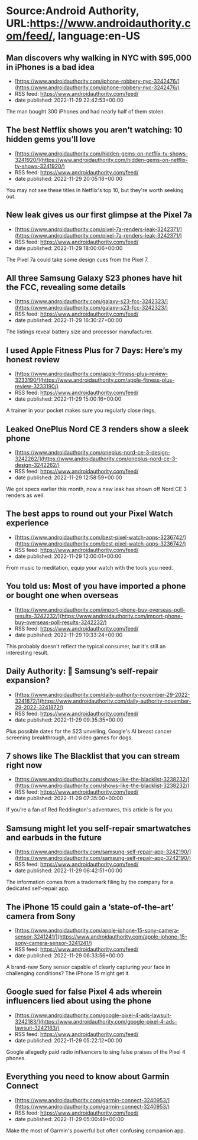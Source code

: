 # Source:Android Authority, URL:https://www.androidauthority.com/feed/, language:en-US

## Man discovers why walking in NYC with $95,000 in iPhones is a bad idea
 - [https://www.androidauthority.com/iphone-robbery-nyc-3242476/](https://www.androidauthority.com/iphone-robbery-nyc-3242476/)
 - RSS feed: https://www.androidauthority.com/feed/
 - date published: 2022-11-29 22:42:53+00:00

The man bought 300 iPhones and had nearly half of them stolen.

## The best Netflix shows you aren’t watching: 10 hidden gems you’ll love
 - [https://www.androidauthority.com/hidden-gems-on-netflix-tv-shows-3241920/](https://www.androidauthority.com/hidden-gems-on-netflix-tv-shows-3241920/)
 - RSS feed: https://www.androidauthority.com/feed/
 - date published: 2022-11-29 20:05:18+00:00

You may not see these titles in Netflix's top 10, but they're worth seeking out.

## New leak gives us our first glimpse at the Pixel 7a
 - [https://www.androidauthority.com/pixel-7a-renders-leak-3242371/](https://www.androidauthority.com/pixel-7a-renders-leak-3242371/)
 - RSS feed: https://www.androidauthority.com/feed/
 - date published: 2022-11-29 18:00:06+00:00

The Pixel 7a could take some design cues from the Pixel 7.

## All three Samsung Galaxy S23 phones have hit the FCC, revealing some details
 - [https://www.androidauthority.com/galaxy-s23-fcc-3242323/](https://www.androidauthority.com/galaxy-s23-fcc-3242323/)
 - RSS feed: https://www.androidauthority.com/feed/
 - date published: 2022-11-29 16:30:27+00:00

The listings reveal battery size and processor manufacturer.

## I used Apple Fitness Plus for 7 Days: Here’s my honest review
 - [https://www.androidauthority.com/apple-fitness-plus-review-3233190/](https://www.androidauthority.com/apple-fitness-plus-review-3233190/)
 - RSS feed: https://www.androidauthority.com/feed/
 - date published: 2022-11-29 15:00:16+00:00

A trainer in your pocket makes sure you regularly close rings.

## Leaked OnePlus Nord CE 3 renders show a sleek phone
 - [https://www.androidauthority.com/oneplus-nord-ce-3-design-3242262/](https://www.androidauthority.com/oneplus-nord-ce-3-design-3242262/)
 - RSS feed: https://www.androidauthority.com/feed/
 - date published: 2022-11-29 12:58:59+00:00

We got specs earlier this month, now a new leak has shown off Nord CE 3 renders as well.

## The best apps to round out your Pixel Watch experience
 - [https://www.androidauthority.com/best-pixel-watch-apps-3236742/](https://www.androidauthority.com/best-pixel-watch-apps-3236742/)
 - RSS feed: https://www.androidauthority.com/feed/
 - date published: 2022-11-29 12:00:01+00:00

From music to meditation, equip your watch with the tools you need.

## You told us: Most of you have imported a phone or bought one when overseas
 - [https://www.androidauthority.com/import-phone-buy-overseas-poll-results-3242232/](https://www.androidauthority.com/import-phone-buy-overseas-poll-results-3242232/)
 - RSS feed: https://www.androidauthority.com/feed/
 - date published: 2022-11-29 10:33:24+00:00

This probably doesn't reflect the typical consumer, but it's still an interesting result.

## Daily Authority: 🔨 Samsung’s self-repair expansion?
 - [https://www.androidauthority.com/daily-authority-november-29-2022-3241872/](https://www.androidauthority.com/daily-authority-november-29-2022-3241872/)
 - RSS feed: https://www.androidauthority.com/feed/
 - date published: 2022-11-29 09:35:35+00:00

Plus possible dates for the S23 unveiling, Google's AI breast cancer screening breakthrough, and video games for dogs.

## 7 shows like The Blacklist that you can stream right now
 - [https://www.androidauthority.com/shows-like-the-blacklist-3238232/](https://www.androidauthority.com/shows-like-the-blacklist-3238232/)
 - RSS feed: https://www.androidauthority.com/feed/
 - date published: 2022-11-29 07:35:00+00:00

If you're a fan of Red Reddington's adventures, this article is for you.

## Samsung might let you self-repair smartwatches and earbuds in the future
 - [https://www.androidauthority.com/samsung-self-repair-app-3242190/](https://www.androidauthority.com/samsung-self-repair-app-3242190/)
 - RSS feed: https://www.androidauthority.com/feed/
 - date published: 2022-11-29 06:42:51+00:00

The information comes from a trademark filing by the company for a dedicated self-repair app.

## The iPhone 15 could gain a ‘state-of-the-art’ camera from Sony
 - [https://www.androidauthority.com/apple-iphone-15-sony-camera-sensor-3241241/](https://www.androidauthority.com/apple-iphone-15-sony-camera-sensor-3241241/)
 - RSS feed: https://www.androidauthority.com/feed/
 - date published: 2022-11-29 06:33:56+00:00

A brand-new Sony sensor capable of clearly capturing your face in challenging conditions? The iPhone 15 might get it.

## Google sued for false Pixel 4 ads wherein influencers lied about using the phone
 - [https://www.androidauthority.com/google-pixel-4-ads-lawsuit-3242183/](https://www.androidauthority.com/google-pixel-4-ads-lawsuit-3242183/)
 - RSS feed: https://www.androidauthority.com/feed/
 - date published: 2022-11-29 05:22:12+00:00

Google allegedly paid radio influencers to sing false praises of the Pixel 4 phones.

## Everything you need to know about Garmin Connect
 - [https://www.androidauthority.com/garmin-connect-3240953/](https://www.androidauthority.com/garmin-connect-3240953/)
 - RSS feed: https://www.androidauthority.com/feed/
 - date published: 2022-11-29 05:00:49+00:00

Make the most of Garmin's powerful but often confusing companion app.

